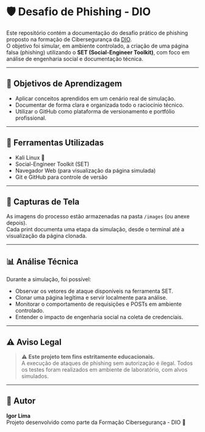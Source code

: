 # 🛡️ Desafio de Phishing - DIO

Este repositório contém a documentação do desafio prático de phishing proposto na formação de Cibersegurança da [DIO](https://www.dio.me).  
O objetivo foi simular, em ambiente controlado, a criação de uma página falsa (phishing) utilizando o **SET (Social-Engineer Toolkit)**, com foco em análise de engenharia social e documentação técnica.

---

## 📌 Objetivos de Aprendizagem

- Aplicar conceitos aprendidos em um cenário real de simulação.  
- Documentar de forma clara e organizada todo o raciocínio técnico.  
- Utilizar o GitHub como plataforma de versionamento e portfólio profissional.

---

## 🧰 Ferramentas Utilizadas

- Kali Linux 🐉  
- Social-Engineer Toolkit (SET)  
- Navegador Web (para visualização da página simulada)  
- Git e GitHub para controle de versão

---

## 📸 Capturas de Tela

As imagens do processo estão armazenadas na pasta `/images` (ou anexe depois).  
Cada print documenta uma etapa da simulação, desde o terminal até a visualização da página clonada.

---

## 📊 Análise Técnica

Durante a simulação, foi possível:
- Observar os vetores de ataque disponíveis na ferramenta SET.  
- Clonar uma página legítima e servir localmente para análise.  
- Monitorar o comportamento de requisições e POSTs em ambiente controlado.  
- Entender o impacto de engenharia social na coleta de credenciais.

---

## ⚠️ Aviso Legal

> ⚠️ **Este projeto tem fins estritamente educacionais.**  
> A execução de ataques de phishing sem autorização é ilegal. Todos os testes foram realizados em ambiente de laboratório, com alvos simulados.

---

## 📝 Autor

**Igor Lima**  
Projeto desenvolvido como parte da Formação Cibersegurança - DIO 🚀

